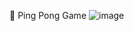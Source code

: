 🏓 Ping Pong Game
![image](https://github.com/inkxide/Ping-Pong-Game/assets/122377141/d4fa10c6-43df-4f4c-b7cf-65ba8fe3afd9)
